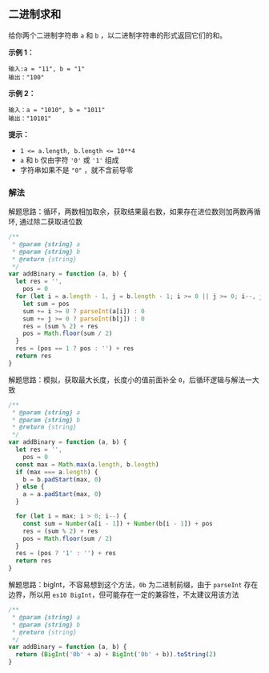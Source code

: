 ## 二进制求和

给你两个二进制字符串 `a` 和 `b` ，以二进制字符串的形式返回它们的和。

**示例 1：**

```
输入:a = "11", b = "1"
输出："100"
```

**示例 2：**

```
输入：a = "1010", b = "1011"
输出："10101"
```

**提示：**

- `1 <= a.length, b.length <= 10**4`
- `a` 和 `b` 仅由字符 `'0'` 或 `'1'` 组成
- 字符串如果不是 `"0"` ，就不含前导零

### 解法

解题思路：循环，两数相加取余，获取结果最右数，如果存在进位数则加两数再循环, 通过除二获取进位数

```js
/**
 * @param {string} a
 * @param {string} b
 * @return {string}
 */
var addBinary = function (a, b) {
  let res = '',
    pos = 0
  for (let i = a.length - 1, j = b.length - 1; i >= 0 || j >= 0; i--, j--) {
    let sum = pos
    sum += i >= 0 ? parseInt(a[i]) : 0
    sum += j >= 0 ? parseInt(b[j]) : 0
    res = (sum % 2) + res
    pos = Math.floor(sum / 2)
  }
  res = (pos == 1 ? pos : '') + res
  return res
}
```

解题思路：模拟，获取最大长度，长度小的值前面补全 `0`，后循环逻辑与解法一大致

```js
/**
 * @param {string} a
 * @param {string} b
 * @return {string}
 */
var addBinary = function (a, b) {
  let res = '',
    pos = 0
  const max = Math.max(a.length, b.length)
  if (max === a.length) {
    b = b.padStart(max, 0)
  } else {
    a = a.padStart(max, 0)
  }

  for (let i = max; i > 0; i--) {
    const sum = Number(a[i - 1]) + Number(b[i - 1]) + pos
    res = (sum % 2) + res
    pos = Math.floor(sum / 2)
  }
  res = (pos ? '1' : '') + res
  return res
}
```

解题思路：bigInt，不容易想到这个方法，`0b` 为二进制前缀，由于 `parseInt` 存在边界，所以用 `es10 BigInt`，但可能存在一定的兼容性，不太建议用该方法

```js
/**
 * @param {string} a
 * @param {string} b
 * @return {string}
 */
var addBinary = function (a, b) {
  return (BigInt('0b' + a) + BigInt('0b' + b)).toString(2)
}
```
